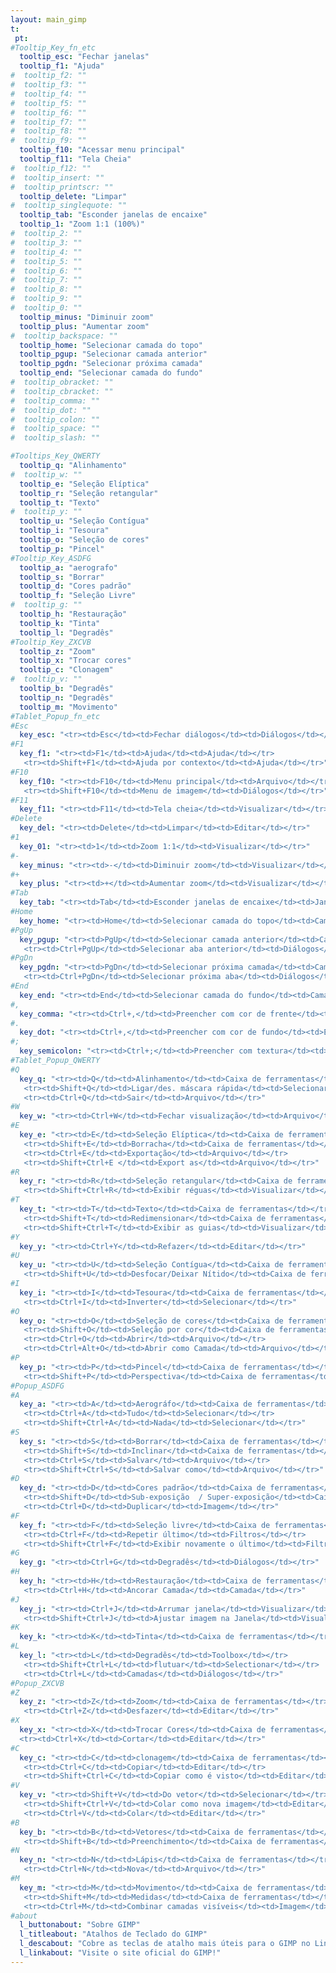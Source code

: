 ```yaml
---
layout: main_gimp
t:
 pt:
#Tooltip_Key_fn_etc
  tooltip_esc: "Fechar janelas"
  tooltip_f1: "Ajuda"
#  tooltip_f2: ""
#  tooltip_f3: ""
#  tooltip_f4: ""
#  tooltip_f5: ""
#  tooltip_f6: ""
#  tooltip_f7: ""
#  tooltip_f8: ""
#  tooltip_f9: ""
  tooltip_f10: "Acessar menu principal"
  tooltip_f11: "Tela Cheia"
#  tooltip_f12: ""
#  tooltip_insert: ""
#  tooltip_printscr: ""
  tooltip_delete: "Limpar"
#  tooltip_singlequote: "" 
  tooltip_tab: "Esconder janelas de encaixe"
  tooltip_1: "Zoom 1:1 (100%)"
#  tooltip_2: ""
#  tooltip_3: ""
#  tooltip_4: ""
#  tooltip_5: ""
#  tooltip_6: ""
#  tooltip_7: ""
#  tooltip_8: ""
#  tooltip_9: ""
#  tooltip_0: ""
  tooltip_minus: "Diminuir zoom"
  tooltip_plus: "Aumentar zoom"
#  tooltip_backspace: ""
  tooltip_home: "Selecionar camada do topo"
  tooltip_pgup: "Selecionar camada anterior"
  tooltip_pgdn: "Selecionar próxima camada"
  tooltip_end: "Selecionar camada do fundo"
#  tooltip_obracket: ""
#  tooltip_cbracket: ""
#  tooltip_comma: ""
#  tooltip_dot: ""
#  tooltip_colon: "" 
#  tooltip_space: ""
#  tooltip_slash: "" 

#Tooltips_Key_QWERTY
  tooltip_q: "Alinhamento"
#  tooltip_w: ""
  tooltip_e: "Seleção Elíptica"
  tooltip_r: "Seleção retangular"
  tooltip_t: "Texto"
#  tooltip_y: ""
  tooltip_u: "Seleção Contígua"
  tooltip_i: "Tesoura"
  tooltip_o: "Seleção de cores"
  tooltip_p: "Pincel"
#Tooltip_Key_ASDFG
  tooltip_a: "aerografo"
  tooltip_s: "Borrar"
  tooltip_d: "Cores padrão"
  tooltip_f: "Seleção Livre"
#  tooltip_g: ""
  tooltip_h: "Restauração"
  tooltip_k: "Tinta"
  tooltip_l: "Degradês"
#Tooltip_Key_ZXCVB
  tooltip_z: "Zoom"
  tooltip_x: "Trocar cores"
  tooltip_c: "Clonagem"
#  tooltip_v: ""
  tooltip_b: "Degradês"
  tooltip_n: "Degradês"
  tooltip_m: "Movimento"
#Tablet_Popup_fn_etc
#Esc
  key_esc: "<tr><td>Esc</td><td>Fechar diálogos</td><td>Diálogos</td></tr>"
#F1
  key_f1: "<tr><td>F1</td><td>Ajuda</td><td>Ajuda</td></tr>
   <tr><td>Shift+F1</td><td>Ajuda por contexto</td><td>Ajuda</td></tr>"
#F10
  key_f10: "<tr><td>F10</td><td>Menu principal</td><td>Arquivo</td></tr>
   <tr><td>Shift+F10</td><td>Menu de imagem</td><td>Diálogos</td></tr>"
#F11
  key_f11: "<tr><td>F11</td><td>Tela cheia</td><td>Visualizar</td></tr>"
#Delete
  key_del: "<tr><td>Delete</td><td>Limpar</td><td>Editar</td></tr>"
#1
  key_01: "<tr><td>1</td><td>Zoom 1:1</td><td>Visualizar</td></tr>"
#-
  key_minus: "<tr><td>-</td><td>Diminuir zoom</td><td>Visualizar</td></tr>"
#+
  key_plus: "<tr><td>+</td><td>Aumentar zoom</td><td>Visualizar</td></tr>"
#Tab
  key_tab: "<tr><td>Tab</td><td>Esconder janelas de encaixe</td><td>Janelas</td></tr>"
#Home
  key_home: "<tr><td>Home</td><td>Selecionar camada do topo</td><td>Camadas</td></tr>"
#PgUp
  key_pgup: "<tr><td>PgUp</td><td>Selecionar camada anterior</td><td>Camadas</td></tr>
   <tr><td>Ctrl+PgUp</td><td>Selecionar aba anterior</td><td>Diálogos</td></tr>"
#PgDn
  key_pgdn: "<tr><td>PgDn</td><td>Selecionar próxima camada</td><td>Camadas</td></tr>
   <tr><td>Ctrl+PgDn</td><td>Selecionar próxima aba</td><td>Diálogos</td></tr>"
#End
  key_end: "<tr><td>End</td><td>Selecionar camada do fundo</td><td>Camadas</td></tr>"
#,
  key_comma: "<tr><td>Ctrl+,</td><td>Preencher com cor de frente</td><td>Editar</td></tr>"
#.
  key_dot: "<tr><td>Ctrl+,</td><td>Preencher com cor de fundo</td><td>Editar</td></tr>"
#;
  key_semicolon: "<tr><td>Ctrl+;</td><td>Preencher com textura</td><td>Editar</td></tr>"
#Tablet_Popup_QWERTY
#Q
  key_q: "<tr><td>Q</td><td>Alinhamento</td><td>Caixa de ferramentas</td></tr>
   <tr><td>Shift+Q</td><td>Ligar/des. máscara rápida</td><td>Selecionar</td></tr>	
   <tr><td>Ctrl+Q</td><td>Sair</td><td>Arquivo</td></tr>"
#W
  key_w: "<tr><td>Ctrl+W</td><td>Fechar visualização</td><td>Arquivo</td></tr>"
#E
  key_e: "<tr><td>E</td><td>Seleção Elíptica</td><td>Caixa de ferramentas</td></tr>
   <tr><td>Shift+E</td><td>Borracha</td><td>Caixa de ferramentas</td></tr>
   <tr><td>Ctrl+E</td><td>Exportação</td><td>Arquivo</td></tr>
   <tr><td>Shift+Ctrl+E </td><td>Export as</td><td>Arquivo</td></tr>"
#R
  key_r: "<tr><td>R</td><td>Seleção retangular</td><td>Caixa de ferramentas</td></tr>
   <tr><td>Shift+Ctrl+R</td><td>Exibir réguas</td><td>Visualizar</td></tr>"
#T
  key_t: "<tr><td>T</td><td>Texto</td><td>Caixa de ferramentas</td></tr>
   <tr><td>Shift+T</td><td>Redimensionar</td><td>Caixa de ferramentas</td></tr>
   <tr><td>Shift+Ctrl+T</td><td>Exibir as guias</td><td>Visualizar</td></tr>"
#Y
  key_y: "<tr><td>Ctrl+Y</td><td>Refazer</td><td>Editar</td></tr>"
#U
  key_u: "<tr><td>U</td><td>Seleção Contígua</td><td>Caixa de ferramentas</td></tr>
   <tr><td>Shift+U</td><td>Desfocar/Deixar Nítido</td><td>Caixa de ferramentas</td></tr>"
#I
  key_i: "<tr><td>I</td><td>Tesoura</td><td>Caixa de ferramentas</td></tr>
   <tr><td>Ctrl+I</td><td>Inverter</td><td>Selecionar</td></tr>"
#O
  key_o: "<tr><td>O</td><td>Seleção de cores</td><td>Caixa de ferramentas</td></tr>
   <tr><td>Shift+O</td><td>Seleção por cor</td><td>Caixa de ferramentas</td></tr>
   <tr><td>Ctrl+O</td><td>Abrir</td><td>Arquivo</td></tr>
   <tr><td>Ctrl+Alt+O</td><td>Abrir como Camada</td><td>Arquivo</td></tr>"
#P
  key_p: "<tr><td>P</td><td>Pincel</td><td>Caixa de ferramentas</td></tr>
   <tr><td>Shift+P</td><td>Perspectiva</td><td>Caixa de ferramentas</td></tr>"
#Popup_ASDFG
#A
  key_a: "<tr><td>A</td><td>Aerográfo</td><td>Caixa de ferramentas</td></tr>
   <tr><td>Ctrl+A</td><td>Tudo</td><td>Selecionar</td></tr>	
   <tr><td>Shift+Ctrl+A</td><td>Nada</td><td>Selecionar</td></tr>"
#S
  key_s: "<tr><td>S</td><td>Borrar</td><td>Caixa de ferramentas</td></tr>
   <tr><td>Shift+S</td><td>Inclinar</td><td>Caixa de ferramentas</td></tr>
   <tr><td>Ctrl+S</td><td>Salvar</td><td>Arquivo</td></tr>
   <tr><td>Shift+Ctrl+S</td><td>Salvar como</td><td>Arquivo</td></tr>"
#D
  key_d: "<tr><td>D</td><td>Cores padrão</td><td>Caixa de ferramentas</td></tr>	
   <tr><td>Shift+D</td><td>Sub-exposição  / Super-exposição</td><td>Caixa de ferramentas</td></tr>	
   <tr><td>Ctrl+D</td><td>Duplicar</td><td>Imagem</td></tr>"
#F
  key_f: "<tr><td>F</td><td>Seleção livre</td><td>Caixa de ferramentas</td></tr>	
   <tr><td>Ctrl+F</td><td>Repetir último</td><td>Filtros</td></tr>	
   <tr><td>Shift+Ctrl+F</td><td>Exibir novamente o último</td><td>Filtros</td></tr>"
#G
  key_g: "<tr><td>Ctrl+G</td><td>Degradês</td><td>Diálogos</td></tr>"
#H
  key_h: "<tr><td>H</td><td>Restauração</td><td>Caixa de ferramentas</td></tr>
   <tr><td>Ctrl+H</td><td>Ancorar Camada</td><td>Camada</td></tr>"
#J
  key_j: "<tr><td>Ctrl+J</td><td>Arrumar janela</td><td>Visualizar</td></tr>
   <tr><td>Shift+­Ctrl+J</td><td>Ajustar imagem na Janela</td><td>Visualizar</td></tr>"
#K
  key_k: "<tr><td>K</td><td>Tinta</td><td>Caixa de ferramentas</td></tr>"	
#L
  key_l: "<tr><td>L</td><td>Degradês</td><td>Toolbox</td></tr>
   <tr><td>Shift+Ctrl+L</td><td>flutuar</td><td>Selectionar</td></tr>
   <tr><td>Ctrl+L</td><td>Camadas</td><td>Diálogos</td></tr>"
#Popup_ZXCVB
#Z
  key_z: "<tr><td>Z</td><td>Zoom</td><td>Caixa de ferramentas</td></tr>
   <tr><td>Ctrl+Z</td><td>Desfazer</td><td>Editar</td></tr>"
#X
  key_x: "<tr><td>X</td><td>Trocar Cores</td><td>Caixa de ferramentas</td></tr>
  <tr><td>Ctrl+X</td><td>Cortar</td><td>Editar</td></tr>"
#C
  key_c: "<tr><td>C</td><td>clonagem</td><td>Caixa de ferramentas</td></tr>
   <tr><td>Ctrl+C</td><td>Copiar</td><td>Editar</td></tr>
   <tr><td>Shift+Ctrl+C</td><td>Copiar como é visto</td><td>Editar</td></tr>"
#V
  key_v: "<tr><td>Shift+V</td><td>Do vetor</td><td>Selecionar</td></tr>
   <tr><td>Shift+Ctrl+V</td><td>Colar como nova imagem</td><td>Editar</td></tr>
   <tr><td>Ctrl+V</td><td>Colar</td><td>Editar</td></tr>"
#B
  key_b: "<tr><td>B</td><td>Vetores</td><td>Caixa de ferramentas</td></tr>
   <tr><td>Shift+B</td><td>Preenchimento</td><td>Caixa de ferramentas</td></tr>"
#N
  key_n: "<tr><td>N</td><td>Lápis</td><td>Caixa de ferramentas</td></tr>
   <tr><td>Ctrl+N</td><td>Nova</td><td>Arquivo</td></tr>"
#M
  key_m: "<tr><td>M</td><td>Movimento</td><td>Caixa de ferramentas</td></tr>
   <tr><td>Shift+M</td><td>Medidas</td><td>Caixa de ferramentas</td></tr>
   <tr><td>Ctrl+M</td><td>Combinar camadas visíveis</td><td>Imagem</td></tr>"
#about
  l_buttonabout: "Sobre GIMP"
  l_titleabout: "Atalhos de Teclado do GIMP"
  l_descabout: "Cobre as teclas de atalho mais úteis para o GIMP no Linux. Todas as teclas podem ser atribuídas individualmente em: Editar / Preferências / interface / atalhos de teclado"
  l_linkabout: "Visite o site oficial do GIMP!"
---
```



